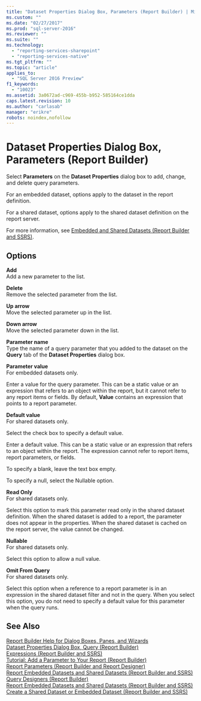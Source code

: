 ```yaml
---
title: "Dataset Properties Dialog Box, Parameters (Report Builder) | Microsoft Docs"
ms.custom: ""
ms.date: "02/27/2017"
ms.prod: "sql-server-2016"
ms.reviewer: ""
ms.suite: ""
ms.technology: 
  - "reporting-services-sharepoint"
  - "reporting-services-native"
ms.tgt_pltfrm: ""
ms.topic: "article"
applies_to: 
  - "SQL Server 2016 Preview"
f1_keywords: 
  - "10023"
ms.assetid: 3a0672ad-c969-455b-b952-585164ce1dda
caps.latest.revision: 10
ms.author: "carlasab"
manager: "erikre"
robots: noindex,nofollow
---
```

# Dataset Properties Dialog Box, Parameters (Report Builder)
  Select **Parameters** on the **Dataset Properties** dialog box to add, change, and delete query parameters.  
  
 For an embedded dataset, options apply to the dataset in the report definition.  
  
 For a shared dataset, options apply to the shared dataset definition on the report server.  
  
 For more information, see [Embedded and Shared Datasets &#40;Report Builder and SSRS&#41;](../reporting-services/report-data/embedded-and-shared-datasets-report-builder-and-ssrs.md).  
  
## Options  
 **Add**  
 Add a new parameter to the list.  
  
 **Delete**  
 Remove the selected parameter from the list.  
  
 **Up arrow**  
 Move the selected parameter up in the list.  
  
 **Down arrow**  
 Move the selected parameter down in the list.  
  
 **Parameter name**  
 Type the name of a query parameter that you added to the dataset on the **Query** tab of the **Dataset Properties** dialog box.  
  
 **Parameter value**  
 For embedded datasets only.  
  
 Enter a value for the query parameter. This can be a static value or an expression that refers to an object within the report, but it cannot refer to any report items or fields. By default, **Value** contains an expression that points to a report parameter.  
  
 **Default value**  
 For shared datasets only.  
  
 Select the check box to specify a default value.  
  
 Enter a default value. This can be a static value or an expression that refers to an object within the report. The expression cannot refer to report items, report parameters, or fields.  
  
 To specify a blank, leave the text box empty.  
  
 To specify a null, select the Nullable option.  
  
 **Read Only**  
 For shared datasets only.  
  
 Select this option to mark this parameter read only in the shared dataset definition. When the shared dataset is added to a report, the parameter does not appear in the properties. When the shared dataset is cached on the report server, the value cannot be changed.  
  
 **Nullable**  
 For shared datasets only.  
  
 Select this option to allow a null value.  
  
 **Omit From Query**  
 For shared datasets only.  
  
 Select this option when a reference to a report parameter is in an expression in the shared dataset filter and not in the query. When you select this option, you do not need to specify a default value for this parameter when the query runs.  
  
## See Also  
 [Report Builder Help for Dialog Boxes, Panes, and Wizards](http://msdn.microsoft.com/en-us/2da24891-0b6d-4d3c-8b18-81b98752642f)   
 [Dataset Properties Dialog Box, Query &#40;Report Builder&#41;](../reporting-services/report-data/dataset-properties-dialog-box-query-report-builder.md)   
 [Expressions &#40;Report Builder and SSRS&#41;](../reporting-services/report-design/expressions-report-builder-and-ssrs.md)   
 [Tutorial: Add a Parameter to Your Report &#40;Report Builder&#41;](../reporting-services/tutorials/tutorial-add-a-parameter-to-your-report-report-builder.md)   
 [Report Parameters &#40;Report Builder and Report Designer&#41;](../reporting-services/report-design/report-parameters-report-builder-and-report-designer.md)   
 [Report Embedded Datasets and Shared Datasets &#40;Report Builder and SSRS&#41;](../reporting-services/report-data/report-embedded-datasets-and-shared-datasets-report-builder-and-ssrs.md)   
 [Query Designers &#40;Report Builder&#41;](../a9retired/query-designers-report-builder.md)   
 [Report Embedded Datasets and Shared Datasets &#40;Report Builder and SSRS&#41;](../reporting-services/report-data/report-embedded-datasets-and-shared-datasets-report-builder-and-ssrs.md)   
 [Create a Shared Dataset or Embedded Dataset &#40;Report Builder and SSRS&#41;](../reporting-services/report-data/create-a-shared-dataset-or-embedded-dataset-report-builder-and-ssrs.md)  
  
  